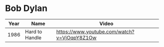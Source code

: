 # Bob Dylan

| Year | Name | Video |
| ---- | ---- | ----- |
| 1986 | Hard to Handle | https://www.youtube.com/watch?v=VjOqpY8Z1Ow |
